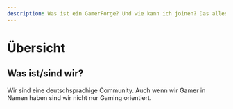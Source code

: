 ```yaml
---
description: Was ist ein GamerForge? Und wie kann ich joinen? Das alles erfärst du hier.
---
```


# Übersicht

## Was ist/sind wir?

Wir sind eine deutschsprachige Community. Auch wenn wir Gamer in Namen haben sind wir nicht nur Gaming orientiert.&#x20;
